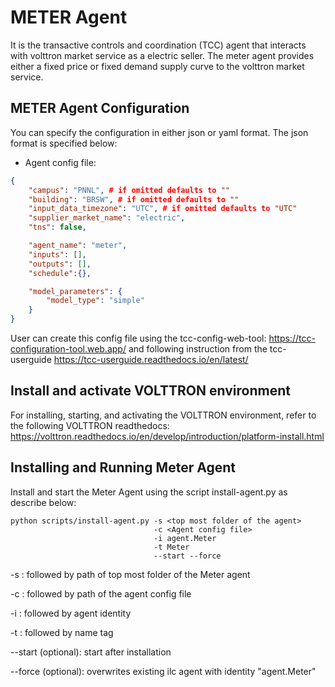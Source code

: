 # METER Agent
It is the transactive controls and coordination (TCC) agent that interacts with volttron market service as a electric seller.
The meter agent provides either a fixed price or fixed demand supply curve to the volttron market service. 
 
## METER Agent Configuration

You can specify the configuration in either json or yaml format. The json format is specified below:

* Agent config file:
```` json
{
    "campus": "PNNL", # if omitted defaults to ""
    "building": "BRSW", # if omitted defaults to ""
    "input_data_timezone": "UTC", # if omitted defaults to "UTC"
    "supplier_market_name": "electric",
    "tns": false,

    "agent_name": "meter",
    "inputs": [],
    "outputs": [],
    "schedule":{},

    "model_parameters": {
        "model_type": "simple"
	}
}
````
User can create this config file using the tcc-config-web-tool: https://tcc-configuration-tool.web.app/
and following instruction from the tcc-userguide https://tcc-userguide.readthedocs.io/en/latest/

## Install and activate VOLTTRON environment
For installing, starting, and activating the VOLTTRON environment, refer to the following VOLTTRON readthedocs: 
https://volttron.readthedocs.io/en/develop/introduction/platform-install.html

## Installing and Running Meter Agent
Install and start the Meter Agent using the script install-agent.py as describe below:

```
python scripts/install-agent.py -s <top most folder of the agent> 
                                -c <Agent config file>
                                -i agent.Meter
                                -t Meter
                                --start --force
```
-s : followed by path of top most folder of the Meter agent

-c : followed by path of the agent config file

-i : followed by agent identity

-t : followed by name tag
 
--start (optional): start after installation

--force (optional): overwrites existing ilc agent with identity "agent.Meter"  


